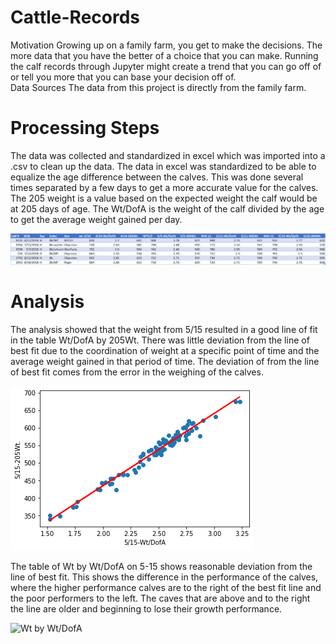 # Cattle-Records
Motivation
Growing up on a family farm, you get to make the decisions. The more data that you have the better of a choice that you can make. Running the calf records through Jupyter might create a trend that you can go off of or tell you more that you can base your decision off of.  
Data Sources
The data from this project is directly from the family farm.
# Processing Steps
The data was collected and standardized in excel which was imported into a .csv to clean up the data. The data in excel was standardized to be able to equalize the age difference between the calves. This was done several times separated by a few days to get a more accurate value for the calves. The 205 weight is a value based on the expected weight the calf would be at 205 days of age. The Wt/DofA is the weight of the calf divided by the age to get the average weight gained per day. 


![Table Head](https://raw.githubusercontent.com/DrewBowdish/Cattle-Records/main/Head.png)

# Analysis
The analysis showed that the weight from 5/15 resulted in a good line of fit in the table Wt/DofA by 205Wt. There was little deviation from the line of best fit due to the coordination of weight at a specific point of time and the average weight gained in that period of time. The deviation of from the line of best fit comes from the error in the weighing of the calves. 

![Wt/DofA by 205Wt](https://raw.githubusercontent.com/DrewBowdish/Cattle-Records/main/WtDofAby205Wt.png)

The table of Wt by Wt/DofA on 5-15 shows reasonable deviation from the line of best fit. This shows the difference in the performance of the calves, where the higher performance calves are to the right of the  best fit line and the poor performers to the left. The caves that are above and to the right the line are older and beginning to lose their growth performance.

![Wt by Wt/DofA ]()
